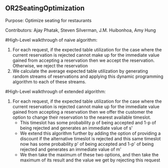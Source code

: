 ## OR2SeatingOptimization

Purpose: Optimize seating for restaurants 

Contributors: Ajay Phatak, Steven Silverman, J.M. Huibonhoa, Amy Hung


#High-Level walkthrough of naive algorithm:

1. For each request, if the expected table utilization for the case where the current reservation is rejected cannot make up for the immediate value gained from accepting a reservation then we accept the reservation. Otherwise, we reject the reservation
2. We calculate the average expected table utilization by generating random streams of reservations and applying this dynamic programming algorithm to each of these streams. 

#High-Level walkthrough of extended algorithm:

1. For each request, if the expected table utilization for the case where the current reservation is rejected cannot make up for the immediate value gained from accepting a reservation then we offer the customer the option to change their reservation to the nearest available timeslot. 
	- This timeslot has some probability p of being accepted and 1-p of being rejected and generates an immediate           value of s'
	- We extend this algorithm further by adding the option of providing a discount if the alternative timeslot 		  is rejected and this same timeslot now has some probability p' of being accepted and 1-p' of being                rejected and generates an immediate value of m'
	- We then take the maximum of these two options, and then take the maximum of its result and the value we get           by rejecting this request
